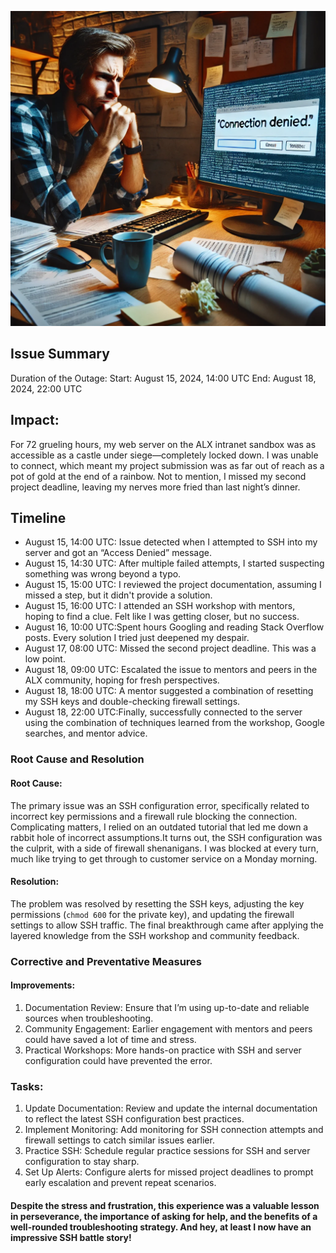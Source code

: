 ![a frustrated person sitting at a computer](https://github.com/peterGeswint/alx-system_engineering-devops/blob/master/0x19-postmortem/A%20frustrated%20person%20sitting%20at%20a%20computer.webp)
## Issue Summary
Duration of the Outage:
Start: August 15, 2024, 14:00 UTC
End: August 18, 2024, 22:00 UTC

## Impact:
For 72 grueling hours, my web server on the ALX intranet sandbox was as accessible as a castle under siege—completely locked down. I was unable to connect, which meant my project submission was as far out of reach as a pot of gold at the end of a rainbow. Not to mention, I missed my second project deadline, leaving my nerves more fried than last night’s dinner.

## Timeline

- August 15, 14:00 UTC: Issue detected when I attempted to SSH into my server and got an “Access Denied” message.
- August 15, 14:30 UTC: After multiple failed attempts, I started suspecting something was wrong beyond a typo.
- August 15, 15:00 UTC: I reviewed the project documentation, assuming I missed a step, but it didn't provide a solution.
- August 15, 16:00 UTC: I attended an SSH workshop with mentors, hoping to find a clue. Felt like I was getting closer, but no success.
- August 16, 10:00 UTC:Spent hours Googling and reading Stack Overflow posts. Every solution I tried just deepened my despair.
- August 17, 08:00 UTC: Missed the second project deadline. This was a low point.
- August 18, 09:00 UTC: Escalated the issue to mentors and peers in the ALX community, hoping for fresh perspectives.
- August 18, 18:00 UTC: A mentor suggested a combination of resetting my SSH keys and double-checking firewall settings.
- August 18, 22:00 UTC:Finally, successfully connected to the server using the combination of techniques learned from the workshop, Google searches, and mentor advice.


### Root Cause and Resolution

#### Root Cause: 
The primary issue was an SSH configuration error, specifically related to incorrect key permissions and a firewall rule blocking the connection. Complicating matters, I relied on an outdated tutorial that led me down a rabbit hole of incorrect assumptions.It turns out, the SSH configuration was the culprit, with a side of firewall shenanigans. I was blocked at every turn, much like trying to get through to customer service on a Monday morning.

#### Resolution:
The problem was resolved by resetting the SSH keys, adjusting the key permissions (`chmod 600` for the private key), and updating the firewall settings to allow SSH traffic. The final breakthrough came after applying the layered knowledge from the SSH workshop and community feedback.


### Corrective and Preventative Measures

#### Improvements:

1. Documentation Review: Ensure that I’m using up-to-date and reliable sources when troubleshooting.
2. Community Engagement: Earlier engagement with mentors and peers could have saved a lot of time and stress.
3. Practical Workshops: More hands-on practice with SSH and server configuration could have prevented the error.

### Tasks:
1. Update Documentation: Review and update the internal documentation to reflect the latest SSH configuration best practices.
2. Implement Monitoring: Add monitoring for SSH connection attempts and firewall settings to catch similar issues earlier.
3. Practice SSH: Schedule regular practice sessions for SSH and server configuration to stay sharp.
4. Set Up Alerts: Configure alerts for missed project deadlines to prompt early escalation and prevent repeat scenarios.


 #### Despite the stress and frustration, this experience was a valuable lesson in perseverance, the importance of asking for help, and the benefits of a well-rounded troubleshooting strategy. And hey, at least I now have an impressive SSH battle story!

